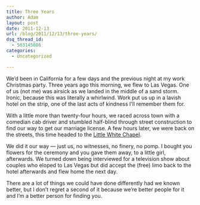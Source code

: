 ```yaml
---
title: Three Years
author: Adam
layout: post
date: 2011-12-13
url: /blog/2011/12/13/three-years/
dsq_thread_id:
  - 503145086
categories:
  - Uncategorized

---
```

We&#8217;d been in California for a few days and the previous night at my work Christmas party. Three years ago this morning, we flew to Las Vegas. One of us (not me) was airsick as we landed in the middle of a sand storm. Ironic, because this was literally a whirlwind. Work put us up in a lavish hotel on the strip, one of the last acts of kindness I&#8217;ll remember them for.

With a little more than twenty-four hours, we raced across town with a comedian cab driver and stumbled half-blind through street construction to find our way to get our marriage license. A few hours later, we were back on the streets, this time headed to the [Little White Chapel][1].

We did it our way &#8212; just us, no witnesses, no finery, no pomp. I bought you flowers for the ceremony and you gave them away, to a little girl, afterwards. We turned down being interviewed for a television show about couples who eloped to Las Vegas but did accept the (free) limo back to the hotel afterwards and flew home the next day.

There are a lot of things we could have done differently had we known better, but I don&#8217;t regret a second of it because we&#8217;re better people for it and I&#8217;m a better person for finding you.

 [1]: http://www.alittlewhitechapel.com/